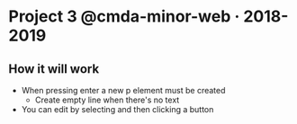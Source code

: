 # Project 3 @cmda-minor-web · 2018-2019

## How it will work
- When pressing enter a new p element must be created
  - Create empty line when there's no text
- You can edit by selecting and then clicking a button
